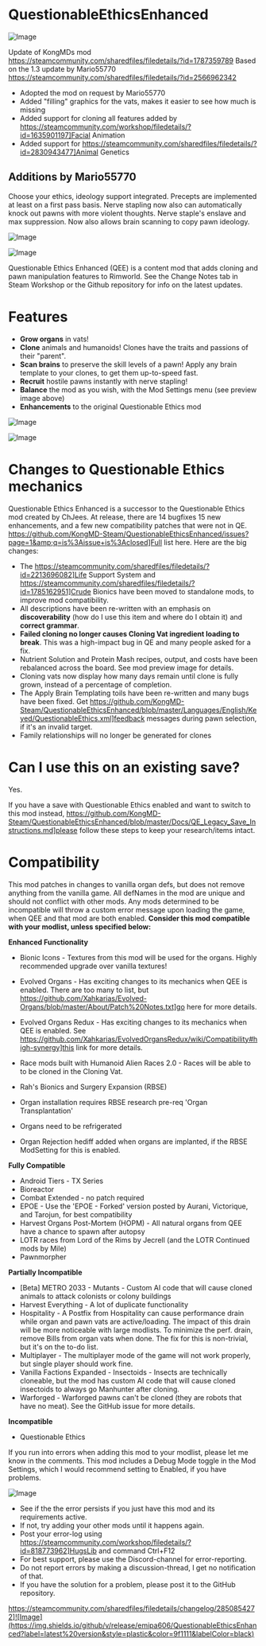 # QuestionableEthicsEnhanced

![Image](https://i.imgur.com/buuPQel.png)

Update of KongMDs mod
https://steamcommunity.com/sharedfiles/filedetails/?id=1787359789
Based on the 1.3 update by Mario55770
https://steamcommunity.com/sharedfiles/filedetails/?id=2566962342

- Adopted the mod on request by Mario55770
- Added "filling" graphics for the vats, makes it easier to see how much is missing
- Added support for cloning all features added by https://steamcommunity.com/workshop/filedetails/?id=1635901197]Facial Animation
- Added support for https://steamcommunity.com/sharedfiles/filedetails/?id=2830943477]Animal Genetics

## Additions by Mario55770

Choose your ethics, ideology support integrated. Precepts are implemented at least on a first pass basis. Nerve stapling now also can automatically knock out pawns with more violent thoughts. Nerve staple's enslave and max suppression. Now also allows brain scanning to copy pawn ideology.

![Image](https://i.imgur.com/pufA0kM.png)

	
![Image](https://i.imgur.com/Z4GOv8H.png)

Questionable Ethics Enhanced (QEE) is a content mod that adds cloning and pawn manipulation features to Rimworld. See the Change Notes tab in Steam Workshop or the Github repository for info on the latest updates.

# Features




- **Grow organs** in vats!
- **Clone** animals and humanoids! Clones have the traits and passions of their "parent".
- **Scan brains** to preserve the skill levels of a pawn! Apply any brain template to your clones, to get them up-to-speed fast.
- **Recruit** hostile pawns instantly with nerve stapling!
- **Balance** the mod as you wish, with the Mod Settings menu (see preview image above)
- **Enhancements** to the original Questionable Ethics mod




![Image](https://i.imgur.com/Sr8GRm1.jpg])

![Image](https://i.imgur.com/7HhYJby.jpg])


# Changes to Questionable Ethics mechanics


Questionable Ethics Enhanced is a successor to the Questionable Ethics mod created by ChJees. At release, there are 14  bugfixes 15 new enhancements, and a few new compatibility patches that were not in QE. https://github.com/KongMD-Steam/QuestionableEthicsEnhanced/issues?page=1&amp;q=is%3Aissue+is%3Aclosed]Full list here. Here are the big changes:



-  The https://steamcommunity.com/sharedfiles/filedetails/?id=2213696082]Life Support System and https://steamcommunity.com/sharedfiles/filedetails/?id=1785162951]Crude Bionics have been moved to standalone mods, to improve mod compatibility.
- All descriptions have been re-written with an emphasis on **discoverability** (how do I use this item and where do I obtain it) and **correct grammar**.
- **Failed cloning no longer causes Cloning Vat ingredient loading to break**. This was a high-impact bug in QE and many people asked for a fix.
- Nutrient Solution and Protein Mash recipes, output, and costs have been rebalanced across the board. See mod preview image for details.
- Cloning vats now display how many days remain until clone is fully grown, instead of a percentage of completion.
- The Apply Brain Templating toils have been re-written and many bugs have been fixed. Get https://github.com/KongMD-Steam/QuestionableEthicsEnhanced/blob/master/Languages/English/Keyed/QuestionableEthics.xml]feedback messages during pawn selection, if it's an invalid target.
- Family relationships will no longer be generated for clones




# Can I use this on an existing save?

Yes. 

If you have a save with Questionable Ethics enabled and want to switch to this mod instead, https://github.com/KongMD-Steam/QuestionableEthicsEnhanced/blob/master/Docs/QE_Legacy_Save_Instructions.md]please follow these steps to keep your research/items intact.

# Compatibility

This mod patches in changes to vanilla organ defs, but does not remove anything from the vanilla game. All defNames in the mod are unique and should not conflict with other mods. Any mods determined to be incompatible will throw a custom error message upon loading the game, when QEE and that mod are both enabled. **Consider this mod compatible with your modlist, unless specified below:**

**Enhanced Functionality**


- Bionic Icons - Textures from this mod will be used for the organs. Highly recommended upgrade over vanilla textures!
- Evolved Organs - Has exciting changes to its mechanics when QEE is enabled. There are too many to list, but https://github.com/Xahkarias/Evolved-Organs/blob/master/About/Patch%20Notes.txt]go here for more details.
- Evolved Organs Redux - Has exciting changes to its mechanics when QEE is enabled. See https://github.com/Xahkarias/EvolvedOrgansRedux/wiki/Compatibility#high-synergy]this link for more details.
- Race mods built with Humanoid Alien Races 2.0 - Races will be able to to be cloned in the Cloning Vat.
- Rah's Bionics and Surgery Expansion (RBSE)


- Organ installation requires RBSE research pre-req 'Organ Transplantation'
- Organs need to be refrigerated
- Organ Rejection hediff added when organs are implanted, if the RBSE ModSetting for this is enabled.





**Fully Compatible**


- Android Tiers - TX Series
- Bioreactor
- Combat Extended - no patch required
- EPOE - Use the 'EPOE - Forked' version posted by Aurani, Victorique, and Tarojun, for best compatibility
- Harvest Organs Post-Mortem (HOPM) - All natural organs from QEE have a chance to spawn after autopsy
- LOTR races from Lord of the Rims by Jecrell (and the LOTR Continued mods by Mile)
- Pawnmorpher



**Partially Incompatible**


- [Beta] METRO 2033 - Mutants - Custom AI code that will cause cloned animals to attack colonists or colony buildings
- Harvest Everything - A lot of duplicate functionality
- Hospitality - A Postfix from Hospitality can cause performance drain while organ and pawn vats are active/loading. The impact of this drain will be more noticeable with large modlists. To minimize the perf. drain, remove Bills from organ vats when done. The fix for this is non-trivial, but it's on the to-do list.
- Multiplayer - The multiplayer mode of the game will not work properly, but single player should work fine.
- Vanilla Factions Expanded - Insectoids - Insects are technically cloneable, but the mod has custom AI code that will cause cloned insectoids to always go Manhunter after cloning.
- Warforged - Warforged pawns can't be cloned (they are robots that have no meat). See the GitHub issue for more details.



**Incompatible**


- Questionable Ethics



If you run into errors when adding this mod to your modlist, please let me know in the comments. This mod includes a Debug Mode toggle in the Mod Settings, which I would recommend setting to Enabled, if you have problems.

![Image](https://i.imgur.com/PwoNOj4.png)



-  See if the the error persists if you just have this mod and its requirements active.
-  If not, try adding your other mods until it happens again.
-  Post your error-log using https://steamcommunity.com/workshop/filedetails/?id=818773962]HugsLib and command Ctrl+F12
-  For best support, please use the Discord-channel for error-reporting.
-  Do not report errors by making a discussion-thread, I get no notification of that.
-  If you have the solution for a problem, please post it to the GitHub repository.



https://steamcommunity.com/sharedfiles/filedetails/changelog/2850854272]![Image](https://img.shields.io/github/v/release/emipa606/QuestionableEthicsEnhanced?label=latest%20version&style=plastic&color=9f1111&labelColor=black)

